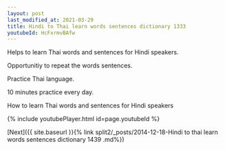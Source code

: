 ```yaml
---
layout: post
last_modified_at: 2021-03-29
title: Hindi to Thai learn words sentences dictionary 1333 
youtubeId: HcFxrmvBAfw
---
```

 
 
Helps to learn Thai words and sentences for Hindi speakers.

Opportunitiy to repeat the words sentences. 

Practice Thai language. 
 
10 minutes practice every day. 
 
How to learn Thai words and sentences for Hindi speakers 
 
{% include youtubePlayer.html id=page.youtubeId %}
 
 
[Next]({{ site.baseurl }}{% link  split2/_posts/2014-12-18-Hindi to thai learn words sentences dictionary 1439 .md%})
 
